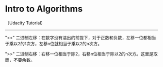 # Intro to Algorithms 
（Udacity Tutorial）

---

"<<" 二进制左移：在数字没有溢出的前提下，对于正数和负数，左移一位都相当于乘以2的1次方，左移n位就相当于乘以2的n次方。

">>" 二进制右移：右移一位相当于除2，右移n位相当于除以2的n次方。这里是取商，不要余数。
